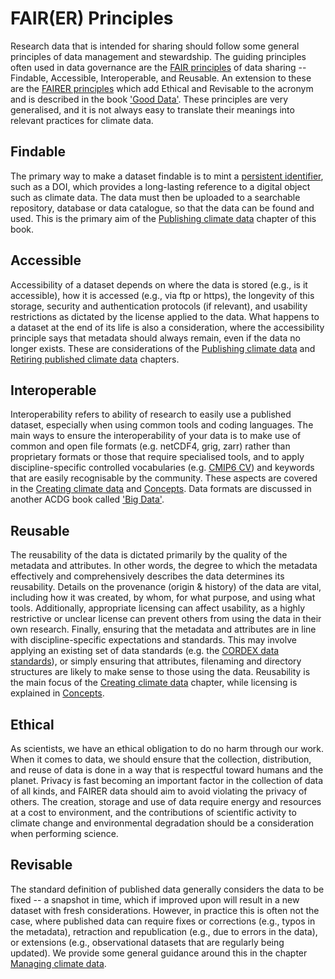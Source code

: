 # FAIR(ER) Principles

Research data that is intended for sharing should follow some general principles of data management and stewardship. The guiding principles often used in data governance are the [FAIR principles](https://www.go-fair.org/fair-principles/) of data sharing -- Findable, Accessible, Interoperable, and Reusable. An extension to these are the [FAIRER principles](https://www.spatialised.net/fairer-data/) which add Ethical and Revisable to the acronym and is described in the book ['Good Data'](https://networkcultures.org/blog/publication/tod-29-good-data/). These principles are very generalised, and it is not always easy to translate their meanings into relevant practices for climate data.

## Findable
The primary way to make a dataset findable is to mint a [persistent identifier](pids.md), such as a DOI, which provides a long-lasting reference to a digital object such as climate data. The data must then be uploaded to a searchable repository, database or data catalogue, so that the data can be found and used. This is the primary aim of the [Publishing climate data](../publish/publish-intro.md) chapter of this book.

## Accessible 
Accessibility of a dataset depends on where the data is stored (e.g., is it accessible), how it is accessed (e.g., via ftp or https), the longevity of this storage, security and authentication protocols (if relevant), and usability restrictions as dictated by the license applied to the data. What happens to a dataset at the end of its life is also a consideration, where the accessibility principle says that metadata should always remain, even if the data no longer exists. These are considerations of the [Publishing climate data](../publish/publish-intro.md) and [Retiring published climate data](../retire/retire-intro.md) chapters.

## Interoperable
Interoperability refers to ability of research to easily use a published dataset, especially when using common tools and coding languages. The main ways to ensure the interoperability of your data is to make use of common and open file formats (e.g. netCDF4, grig, zarr) rather than proprietary formats or those that require specialised tools, and to apply discipline-specific controlled vocabularies (e.g. [CMIP6 CV](https://github.com/WCRP-CMIP/CMIP6_CVs)) and keywords that are easily recognisable by the community. These aspects are covered in the [Creating climate data](../create/create-intro.md) and [Concepts](controlled-vocab.md). Data formats are discussed in another ACDG book called ['Big Data'](https://acdguide.github.io/BigData/data_storage.html).

## Reusable
The reusability of the data is dictated primarily by the quality of the metadata and attributes. In other words, the degree to which the metadata effectively and comprehensively describes the data determines its reusability. Details on the provenance (origin & history) of the data are vital, including how it was created, by whom, for what purpose, and using what tools. Additionally, appropriate licensing can affect usability, as a highly restrictive or unclear license can prevent others from using the data in their own research. Finally, ensuring that the metadata and attributes are in line with discipline-specific expectations and standards. This may involve applying an existing set of data standards (e.g. the [CORDEX data standards](http://is-enes-data.github.io/CORDEX_adjust_drs.pdf)), or simply ensuring that attributes, filenaming and directory structures are likely to make sense to those using the data. Reusability is the main focus of the [Creating climate data](../create/create-intro.md) chapter, while licensing is explained in [Concepts](license.md).

## Ethical
As scientists, we have an ethical obligation to do no harm through our work. When it comes to data, we should ensure that the collection, distribution, and reuse of data is done in a way that is respectful toward humans and the planet. Privacy is fast becoming an important factor in the collection of data of all kinds, and FAIRER data should aim to avoid violating the privacy of others. The creation, storage and use of data require energy and resources at a cost to environment, and the contributions of scientific activity to climate change and environmental degradation should be a consideration when performing science.

## Revisable
The standard definition of published data generally considers the data to be fixed -- a snapshot in time, which if improved upon will result in a new dataset with fresh considerations. However, in practice this is often not the case, where published data can require fixes or corrections (e.g., typos in the metadata), retraction and republication (e.g., due to errors in the data), or extensions (e.g., observational datasets that are regularly being updated). We provide some general guidance around this in the chapter [Managing climate data](../manage/manage-update-pub.md).
